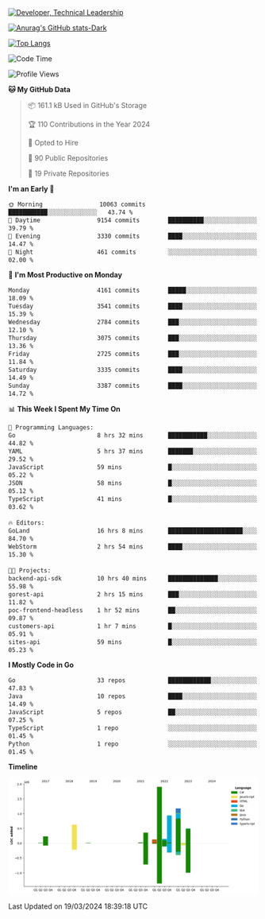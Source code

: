 <div>
  <a href="https://www.linkedin.com/in/arielpineiro/" target="_blank" rel="nofollow noopener noreferrer">
    <img src="https://img.shields.io/badge/-LinkedIn-%230077B5?style=for-the-badge&logo=linkedin&logoColor=white" alt="Developer, Technical Leadership" title="Ariel Piñeiro">
  </a>
</div>

[![Anurag's GitHub stats-Dark](https://github-readme-stats.vercel.app/api?username=arielsrv&show_icons=true&theme=dark#gh-dark-mode-only)](https://github.com/anuraghazra/github-readme-stats#gh-dark-mode-only)

[![Top Langs](https://github-readme-stats.vercel.app/api/top-langs/?username=arielsrv&layout=compact&langs_count=10&theme=dark#gh-dark-mode-only)](https://github.com/anuraghazra/github-readme-stats&theme=dark#gh-dark-mode-only)

<!--START_SECTION:waka-->
![Code Time](http://img.shields.io/badge/Code%20Time-690%20hrs%2034%20mins-blue)

![Profile Views](http://img.shields.io/badge/Profile%20Views-2-blue)

**🐱 My GitHub Data** 

> 📦 161.1 kB Used in GitHub's Storage 
 > 
> 🏆 110 Contributions in the Year 2024
 > 
> 💼 Opted to Hire
 > 
> 📜 90 Public Repositories 
 > 
> 🔑 19 Private Repositories 
 > 
**I'm an Early 🐤** 

```text
🌞 Morning                10063 commits       ███████████░░░░░░░░░░░░░░   43.74 % 
🌆 Daytime                9154 commits        ██████████░░░░░░░░░░░░░░░   39.79 % 
🌃 Evening                3330 commits        ████░░░░░░░░░░░░░░░░░░░░░   14.47 % 
🌙 Night                  461 commits         ░░░░░░░░░░░░░░░░░░░░░░░░░   02.00 % 
```
📅 **I'm Most Productive on Monday** 

```text
Monday                   4161 commits        █████░░░░░░░░░░░░░░░░░░░░   18.09 % 
Tuesday                  3541 commits        ████░░░░░░░░░░░░░░░░░░░░░   15.39 % 
Wednesday                2784 commits        ███░░░░░░░░░░░░░░░░░░░░░░   12.10 % 
Thursday                 3075 commits        ███░░░░░░░░░░░░░░░░░░░░░░   13.36 % 
Friday                   2725 commits        ███░░░░░░░░░░░░░░░░░░░░░░   11.84 % 
Saturday                 3335 commits        ████░░░░░░░░░░░░░░░░░░░░░   14.49 % 
Sunday                   3387 commits        ████░░░░░░░░░░░░░░░░░░░░░   14.72 % 
```


📊 **This Week I Spent My Time On** 

```text
💬 Programming Languages: 
Go                       8 hrs 32 mins       ███████████░░░░░░░░░░░░░░   44.82 % 
YAML                     5 hrs 37 mins       ███████░░░░░░░░░░░░░░░░░░   29.52 % 
JavaScript               59 mins             █░░░░░░░░░░░░░░░░░░░░░░░░   05.22 % 
JSON                     58 mins             █░░░░░░░░░░░░░░░░░░░░░░░░   05.12 % 
TypeScript               41 mins             █░░░░░░░░░░░░░░░░░░░░░░░░   03.62 % 

🔥 Editors: 
GoLand                   16 hrs 8 mins       █████████████████████░░░░   84.70 % 
WebStorm                 2 hrs 54 mins       ████░░░░░░░░░░░░░░░░░░░░░   15.30 % 

🐱‍💻 Projects: 
backend-api-sdk          10 hrs 40 mins      ██████████████░░░░░░░░░░░   55.98 % 
gorest-api               2 hrs 15 mins       ███░░░░░░░░░░░░░░░░░░░░░░   11.82 % 
poc-frontend-headless    1 hr 52 mins        ██░░░░░░░░░░░░░░░░░░░░░░░   09.87 % 
customers-api            1 hr 7 mins         █░░░░░░░░░░░░░░░░░░░░░░░░   05.91 % 
sites-api                59 mins             █░░░░░░░░░░░░░░░░░░░░░░░░   05.23 % 
```

**I Mostly Code in Go** 

```text
Go                       33 repos            ████████████░░░░░░░░░░░░░   47.83 % 
Java                     10 repos            ████░░░░░░░░░░░░░░░░░░░░░   14.49 % 
JavaScript               5 repos             ██░░░░░░░░░░░░░░░░░░░░░░░   07.25 % 
TypeScript               1 repo              ░░░░░░░░░░░░░░░░░░░░░░░░░   01.45 % 
Python                   1 repo              ░░░░░░░░░░░░░░░░░░░░░░░░░   01.45 % 
```



**Timeline**

![Lines of Code chart](https://raw.githubusercontent.com/arielsrv/arielsrv/main/assets/bar_graph.png)


 Last Updated on 19/03/2024 18:39:18 UTC
<!--END_SECTION:waka-->
